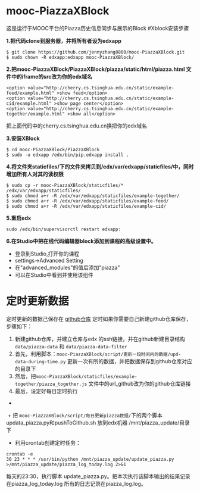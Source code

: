 # mooc-PiazzaXBlock
这是运行于MOOC平台的Piazza历史信息同步与展示的Block
#Xblock安装步骤

**1.把代码clone到服务器，并将所有者设为edxapp**
```
$ git clone https://github.com/jennyzhang8800/mooc-PiazzaXBlock.git
$ sudo chown -R edxapp:edxapp mooc-PiazzaXBlock/

```

**2.把mooc-PiazzaXBlock/PiazzaXBlock/piazza/static/html/piazza.html 文件中的iframe的src改为你的edx域名**
```
<option value="http://cherry.cs.tsinghua.edu.cn/static/example-feed/example.html" >show feed</option>
<option value="http://cherry.cs.tsinghua.edu.cn/static/example-cid/example.html" >show page center</option>
<option value="http://cherry.cs.tsinghua.edu.cn/static/example-together/example.html" >show all</option>
```
把上面代码中的cherry.cs.tsinghua.edu.cn换把你的edx域名

**3.安装XBlock**
 ```
 $ cd mooc-PiazzaXBlock/PiazzaXBlock
 $ sudo -u edxapp /edx/bin/pip.edxapp install .
 ```
 
 **4.将文件夹staticfiles/下的文件夹拷贝到/edx/var/edxapp/staticfiles/中，同时增加所有人对其的读权限**
 
 ```
$ sudo cp -r mooc-PiazzaXBlock/staticfiles/* /edx/var/edxapp/staticfiles/
$ sudo chmod a+r -R /edx/var/edxapp/staticfiles/example-together/
$ sudo chmod a+r -R /edx/var/edxapp/staticfiles/example-feed/
$ sudo chmod a+r -R /edx/var/edxapp/staticfiles/example-cid/
 ```
 
 **5.重启edx**
 ```
 sudo /edx/bin/supervisorctl restart edxapp:  
 ```
 
 **6.在Studio中把在线代码编辑器block添加到课程的高级设置中。**

+ 登录到Studio,打开你的课程
+ settings->Advanced Setting
+ 在"advanced_modules"的值后添加"piazza"
+ 可以在Studio中看到并使用该组件

# 定时更新数据
定时更新的数据己保存在
[github仓库](https://github.com/xyongcn/piazza-data-tsinghua.edu.cn_spring2015_30240243x/tree/master/data)
定时如果你需要自己新建github仓库保存，步骤如下：

1. 新建github仓库，并建立仓库与edx 的ssh链接，并在github新建目录结构```data/piazza-data``` 和 ```data/piazza-data-filter```
1. 首先，利用脚本：```mooc-PiazzaXBlock/script/更新一段时间内的数据/upd-data-during-time.py``` 更新一次有所的数据，并把数据保存到github仓库对应的目录下
1. 然后，把```mooc-PiazzaXBlock/staticfiles/example-together/piazza_together.js``` 文件中的url_github改为你的github仓库链接
1. 最后，设定好每日定时执行

  + 
  + 把 ```mooc-PiazzaXBlock/script/每日更新piazza数据/```下的两个脚本updata_piazza.py和pushToGithub.sh 放到edx机器 /mnt/piazza_update/目录下
  
  + 利用crontab创建定时任务：
  
   ```
 crontab -e
 30 23 * * * /usr/bin/python /mnt/piazza_update/update_piazza.py >/mnt/piazza_update/piazza_log_today.log 2>&1
 ```
 
每天的23:30，执行脚本 update_piazza.py。把本次执行该脚本输出的结果记录在piazza_log_today.log 所有的日志记录在piazza_log.log。
